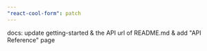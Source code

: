 ```yaml
---
"react-cool-form": patch
---
```


docs: update getting-started & the API url of README.md & add "API Reference" page
